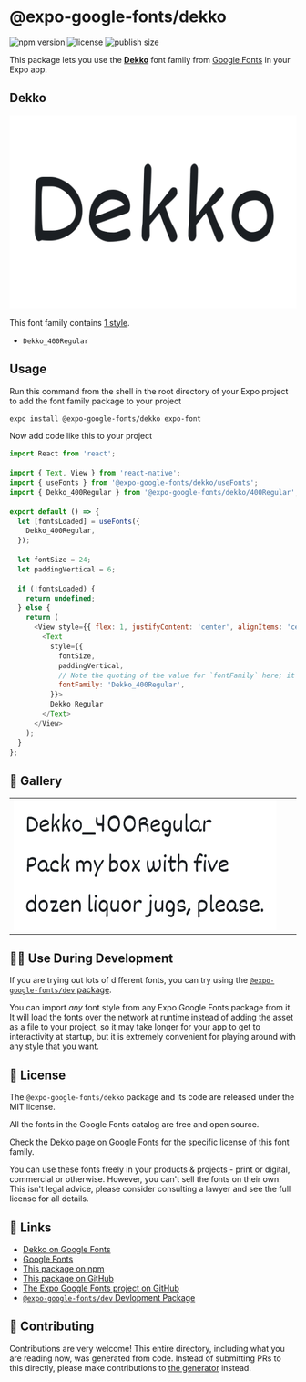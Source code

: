 # @expo-google-fonts/dekko

![npm version](https://flat.badgen.net/npm/v/@expo-google-fonts/dekko)
![license](https://flat.badgen.net/github/license/expo/google-fonts)
![publish size](https://flat.badgen.net/packagephobia/install/@expo-google-fonts/dekko)

This package lets you use the [**Dekko**](https://fonts.google.com/specimen/Dekko) font family from [Google Fonts](https://fonts.google.com/) in your Expo app.

## Dekko

![Dekko](./font-family.png)

This font family contains [1 style](#-gallery).

- `Dekko_400Regular`

## Usage

Run this command from the shell in the root directory of your Expo project to add the font family package to your project
```sh
expo install @expo-google-fonts/dekko expo-font
```

Now add code like this to your project
```js
import React from 'react';

import { Text, View } from 'react-native';
import { useFonts } from '@expo-google-fonts/dekko/useFonts';
import { Dekko_400Regular } from '@expo-google-fonts/dekko/400Regular';

export default () => {
  let [fontsLoaded] = useFonts({
    Dekko_400Regular,
  });

  let fontSize = 24;
  let paddingVertical = 6;

  if (!fontsLoaded) {
    return undefined;
  } else {
    return (
      <View style={{ flex: 1, justifyContent: 'center', alignItems: 'center' }}>
        <Text
          style={{
            fontSize,
            paddingVertical,
            // Note the quoting of the value for `fontFamily` here; it expects a string!
            fontFamily: 'Dekko_400Regular',
          }}>
          Dekko Regular
        </Text>
      </View>
    );
  }
};

```

## 🔡 Gallery


||||
|-|-|-|
|![Dekko_400Regular](.//400Regular/Dekko_400Regular.ttf.png)||||


## 👩‍💻 Use During Development

If you are trying out lots of different fonts, you can try using the [`@expo-google-fonts/dev` package](https://github.com/expo/google-fonts/tree/master/font-packages/dev#readme).

You can import *any* font style from any Expo Google Fonts package from it. It will load the fonts
over the network at runtime instead of adding the asset as a file to your project, so it may take longer
for your app to get to interactivity at startup, but it is extremely convenient
for playing around with any style that you want.

## 📖 License

The `@expo-google-fonts/dekko` package and its code are released under the MIT license.

All the fonts in the Google Fonts catalog are free and open source.

Check the [Dekko page on Google Fonts](https://fonts.google.com/specimen/Dekko) for the specific license of this font family.

You can use these fonts freely in your products & projects - print or digital, commercial or otherwise. However, you can't sell the fonts on their own. This isn't legal advice, please consider consulting a lawyer and see the full license for all details.

## 🔗 Links

- [Dekko on Google Fonts](https://fonts.google.com/specimen/Dekko)
- [Google Fonts](https://fonts.google.com/)
- [This package on npm](https://www.npmjs.com/package/@expo-google-fonts/dekko)
- [This package on GitHub](https://github.com/expo/google-fonts/tree/master/font-packages/dekko)
- [The Expo Google Fonts project on GitHub](https://github.com/expo/google-fonts)
- [`@expo-google-fonts/dev` Devlopment Package](https://github.com/expo/google-fonts/tree/master/font-packages/dev)

## 🤝 Contributing

Contributions are very welcome! This entire directory, including what you are reading now, was generated from code. Instead of submitting PRs to this directly, please make contributions to [the generator](https://github.com/expo/google-fonts/tree/master/packages/generator) instead.
